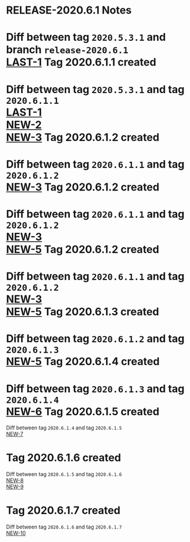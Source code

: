 RELEASE-2020.6.1 Notes  
====  
Diff between tag `2020.5.3.1` and  branch `release-2020.6.1`  
[LAST-1](https://intouchhealth.atlassian.net/browse/LAST-1)
Tag 2020.6.1.1 created  
==  
Diff between tag `2020.5.3.1` and  tag `2020.6.1.1`  
[LAST-1](https://intouchhealth.atlassian.net/browse/LAST-1)  
[NEW-2](https://intouchhealth.atlassian.net/browse/NEW-2)  
[NEW-3](https://intouchhealth.atlassian.net/browse/NEW-3)
Tag 2020.6.1.2 created  
==  
Diff between tag `2020.6.1.1` and  tag `2020.6.1.2`  
[NEW-3](https://intouchhealth.atlassian.net/browse/NEW-3)
Tag 2020.6.1.2 created  
==  
Diff between tag `2020.6.1.1` and  tag `2020.6.1.2`  
[NEW-3](https://intouchhealth.atlassian.net/browse/NEW-3)  
[NEW-5](https://intouchhealth.atlassian.net/browse/NEW-5)
Tag 2020.6.1.2 created  
==  
Diff between tag `2020.6.1.1` and  tag `2020.6.1.2`  
[NEW-3](https://intouchhealth.atlassian.net/browse/NEW-3)  
[NEW-5](https://intouchhealth.atlassian.net/browse/NEW-5)
Tag 2020.6.1.3 created  
==  
Diff between tag `2020.6.1.2` and  tag `2020.6.1.3`  
[NEW-5](https://intouchhealth.atlassian.net/browse/NEW-5)
Tag 2020.6.1.4 created  
==  
Diff between tag `2020.6.1.3` and  tag `2020.6.1.4`  
[NEW-6](https://intouchhealth.atlassian.net/browse/NEW-6)
Tag 2020.6.1.5 created  
==  
Diff between tag `2020.6.1.4` and  tag `2020.6.1.5`  
[NEW-7](https://intouchhealth.atlassian.net/browse/NEW-7)
# Tag 2020.6.1.6 created  
Diff between tag `2020.6.1.5` and  tag `2020.6.1.6`  
[NEW-8](https://intouchhealth.atlassian.net/browse/NEW-8)  
[NEW-9](https://intouchhealth.atlassian.net/browse/NEW-9)

Tag 2020.6.1.7 created  
==  
Diff between tag `2020.6.1.6` and  tag `2020.6.1.7`  
[NEW-10](https://intouchhealth.atlassian.net/browse/NEW-10)